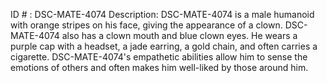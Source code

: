 ID # : DSC-MATE-4074
Description: DSC-MATE-4074 is a male humanoid with orange stripes on his face, giving the appearance of a clown. DSC-MATE-4074 also has a clown mouth and blue clown eyes. He wears a purple cap with a headset, a jade earring, a gold chain, and often carries a cigarette. DSC-MATE-4074's empathetic abilities allow him to sense the emotions of others and often makes him well-liked by those around him.